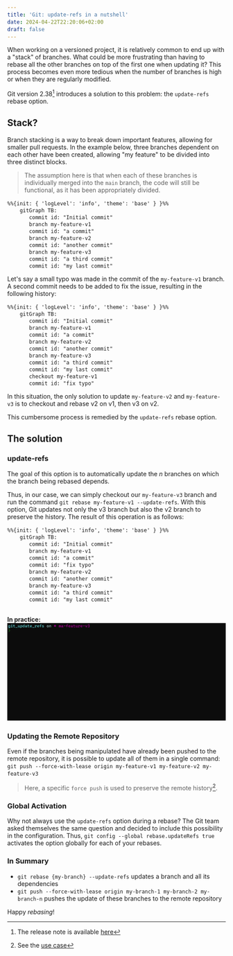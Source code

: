 ```yaml
---
title: 'Git: update-refs in a nutshell'
date: 2024-04-22T22:20:06+02:00
draft: false
---
```


When working on a versioned project, it is relatively common to end up with a "stack" of branches. What could be more frustrating than having to rebase all the other branches on top of the first one when updating it? This process becomes even more tedious when the number of branches is high or when they are regularly modified.

Git version 2.38[^1] introduces a solution to this problem: the `update-refs` rebase option.

## Stack?
Branch stacking is a way to break down important features, allowing for smaller pull requests. In the example below, three branches dependent on each other have been created, allowing "my feature" to be divided into three distinct blocks.

> The assumption here is that when each of these branches is individually merged into the `main` branch, the code will still be functional, as it has been appropriately divided.

```mermaid
%%{init: { 'logLevel': 'info', 'theme': 'base' } }%%
    gitGraph TB:
       commit id: "Initial commit"
       branch my-feature-v1
       commit id: "a commit"
       branch my-feature-v2
       commit id: "another commit"
       branch my-feature-v3
       commit id: "a third commit"
       commit id: "my last commit"
```

Let's say a small typo was made in the commit of the `my-feature-v1` branch. A second commit needs to be added to fix the issue, resulting in the following history:

```mermaid
%%{init: { 'logLevel': 'info', 'theme': 'base' } }%%
    gitGraph TB:
       commit id: "Initial commit"
       branch my-feature-v1
       commit id: "a commit"
       branch my-feature-v2
       commit id: "another commit"
       branch my-feature-v3
       commit id: "a third commit"
       commit id: "my last commit"
       checkout my-feature-v1
       commit id: "fix typo"
```

In this situation, the only solution to update `my-feature-v2` and `my-feature-v3` is to checkout and rebase v2 on v1, then v3 on v2.

This cumbersome process is remedied by the `update-refs` rebase option.

## The solution
### update-refs
The goal of this option is to automatically update the _n_ branches on which the branch being rebased depends.

Thus, in our case, we can simply checkout our `my-feature-v3` branch and run the command `git rebase my-feature-v1 --update-refs`. With this option, Git updates not only the v3 branch but also the v2 branch to preserve the history. The result of this operation is as follows:

```mermaid
%%{init: { 'logLevel': 'info', 'theme': 'base' } }%%
    gitGraph TB:
       commit id: "Initial commit"
       branch my-feature-v1
       commit id: "a commit"
       commit id: "fix typo"
       branch my-feature-v2
       commit id: "another commit"
       branch my-feature-v3
       commit id: "a third commit"
       commit id: "my last commit"
       
```

**In practice:**
![git rebase updates refs gif](./git_update_refs_fr.gif)

### Updating the Remote Repository
Even if the branches being manipulated have already been pushed to the remote repository, it is possible to update all of them in a single command: `git push --force-with-lease origin my-feature-v1 my-feature-v2 my-feature-v3`

> Here, a specific `force push` is used to preserve the remote history[^2].

### Global Activation
Why not always use the `update-refs` option during a rebase? The Git team asked themselves the same question and decided to include this possibility in the configuration. Thus, `git config --global rebase.updateRefs true` activates the option globally for each of your rebases.

### In Summary
* `git rebase {my-branch} --update-refs` updates a branch and all its dependencies
* `git push --force-with-lease origin my-branch-1 my-branch-2 my-branch-n` pushes the update of these branches to the remote repository

Happy _rebasing_!

[^1]: The release note is available [here](https://github.blog/2022-10-03-highlights-from-git-2-38/#rebase-dependent-branches-with-update-refs)

[^2]: See the [use case](https://blog.stack-labs.com/code/git_force_with_lease/)
